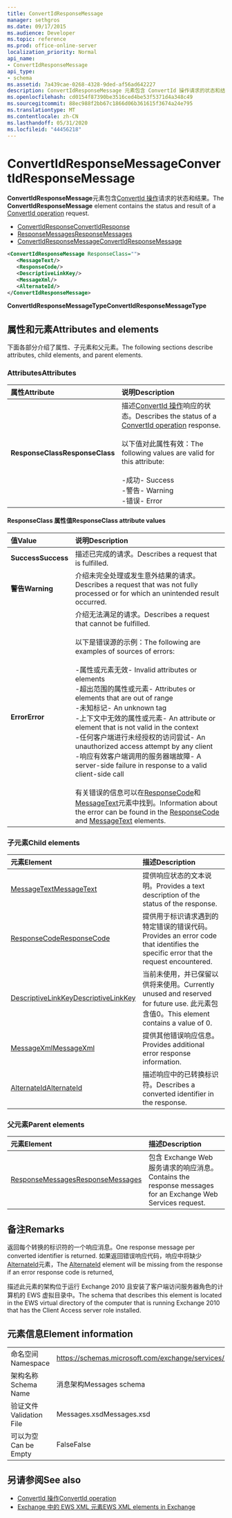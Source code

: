 ```yaml
---
title: ConvertIdResponseMessage
manager: sethgros
ms.date: 09/17/2015
ms.audience: Developer
ms.topic: reference
ms.prod: office-online-server
localization_priority: Normal
api_name:
- ConvertIdResponseMessage
api_type:
- schema
ms.assetid: 7a439cae-0268-4328-9ded-af56ad642227
description: ConvertIdResponseMessage 元素包含 ConvertId 操作请求的状态和结果。
ms.openlocfilehash: cd0154f87390be3516ced4be53f5371d4a348c49
ms.sourcegitcommit: 88ec988f2bb67c1866d06b361615f3674a24e795
ms.translationtype: MT
ms.contentlocale: zh-CN
ms.lasthandoff: 05/31/2020
ms.locfileid: "44456218"
---
```

# <a name="convertidresponsemessage"></a><span data-ttu-id="dce17-103">ConvertIdResponseMessage</span><span class="sxs-lookup"><span data-stu-id="dce17-103">ConvertIdResponseMessage</span></span>

<span data-ttu-id="dce17-104">**ConvertIdResponseMessage**元素包含[ConvertId 操作](convertid-operation.md)请求的状态和结果。</span><span class="sxs-lookup"><span data-stu-id="dce17-104">The **ConvertIdResponseMessage** element contains the status and result of a [ConvertId operation](convertid-operation.md) request.</span></span> 
  
- [<span data-ttu-id="dce17-105">ConvertIdResponse</span><span class="sxs-lookup"><span data-stu-id="dce17-105">ConvertIdResponse</span></span>](convertidresponse.md) 
- [<span data-ttu-id="dce17-106">ResponseMessages</span><span class="sxs-lookup"><span data-stu-id="dce17-106">ResponseMessages</span></span>](responsemessages.md)
- [<span data-ttu-id="dce17-107">ConvertIdResponseMessage</span><span class="sxs-lookup"><span data-stu-id="dce17-107">ConvertIdResponseMessage</span></span>](convertidresponsemessage.md)
  
```xml
<ConvertIdResponseMessage ResponseClass="">
   <MessageText/>
   <ResponseCode/>
   <DescriptiveLinkKey/>
   <MessageXml/>
   <AlternateId/>
</ConvertIdResponseMessage>
```

 <span data-ttu-id="dce17-108">**ConvertIdResponseMessageType**</span><span class="sxs-lookup"><span data-stu-id="dce17-108">**ConvertIdResponseMessageType**</span></span>
## <a name="attributes-and-elements"></a><span data-ttu-id="dce17-109">属性和元素</span><span class="sxs-lookup"><span data-stu-id="dce17-109">Attributes and elements</span></span>

<span data-ttu-id="dce17-110">下面各部分介绍了属性、子元素和父元素。</span><span class="sxs-lookup"><span data-stu-id="dce17-110">The following sections describe attributes, child elements, and parent elements.</span></span>
  
### <a name="attributes"></a><span data-ttu-id="dce17-111">Attributes</span><span class="sxs-lookup"><span data-stu-id="dce17-111">Attributes</span></span>

|<span data-ttu-id="dce17-112">**属性**</span><span class="sxs-lookup"><span data-stu-id="dce17-112">**Attribute**</span></span>|<span data-ttu-id="dce17-113">**说明**</span><span class="sxs-lookup"><span data-stu-id="dce17-113">**Description**</span></span>|
|:-----|:-----|
|<span data-ttu-id="dce17-114">**ResponseClass**</span><span class="sxs-lookup"><span data-stu-id="dce17-114">**ResponseClass**</span></span> <br/> | <span data-ttu-id="dce17-115">描述[ConvertId 操作](convertid-operation.md)响应的状态。</span><span class="sxs-lookup"><span data-stu-id="dce17-115">Describes the status of a [ConvertId operation](convertid-operation.md) response.</span></span><br/><br/><span data-ttu-id="dce17-116">以下值对此属性有效：</span><span class="sxs-lookup"><span data-stu-id="dce17-116">The following values are valid for this attribute:</span></span><br/><br/><span data-ttu-id="dce17-117">-成功</span><span class="sxs-lookup"><span data-stu-id="dce17-117">- Success</span></span>  <br/><span data-ttu-id="dce17-118">-警告</span><span class="sxs-lookup"><span data-stu-id="dce17-118">-  Warning</span></span>  <br/><span data-ttu-id="dce17-119">-错误</span><span class="sxs-lookup"><span data-stu-id="dce17-119">-  Error</span></span>  <br/> |
   
#### <a name="responseclass-attribute-values"></a><span data-ttu-id="dce17-120">ResponseClass 属性值</span><span class="sxs-lookup"><span data-stu-id="dce17-120">ResponseClass attribute values</span></span>

|<span data-ttu-id="dce17-121">**值**</span><span class="sxs-lookup"><span data-stu-id="dce17-121">**Value**</span></span>|<span data-ttu-id="dce17-122">**说明**</span><span class="sxs-lookup"><span data-stu-id="dce17-122">**Description**</span></span>|
|:-----|:-----|
|<span data-ttu-id="dce17-123">**Success**</span><span class="sxs-lookup"><span data-stu-id="dce17-123">**Success**</span></span> <br/> |<span data-ttu-id="dce17-124">描述已完成的请求。</span><span class="sxs-lookup"><span data-stu-id="dce17-124">Describes a request that is fulfilled.</span></span>  <br/> |
|<span data-ttu-id="dce17-125">**警告**</span><span class="sxs-lookup"><span data-stu-id="dce17-125">**Warning**</span></span> <br/> | <span data-ttu-id="dce17-126">介绍未完全处理或发生意外结果的请求。</span><span class="sxs-lookup"><span data-stu-id="dce17-126">Describes a request that was not fully processed or for which an unintended result occurred.</span></span>  <br/> |
|<span data-ttu-id="dce17-127">**Error**</span><span class="sxs-lookup"><span data-stu-id="dce17-127">**Error**</span></span> <br/> | <span data-ttu-id="dce17-128">介绍无法满足的请求。</span><span class="sxs-lookup"><span data-stu-id="dce17-128">Describes a request that cannot be fulfilled.</span></span><br/><br/><span data-ttu-id="dce17-129">以下是错误源的示例：</span><span class="sxs-lookup"><span data-stu-id="dce17-129">The following are examples of sources of errors:</span></span>  <br/><br/><span data-ttu-id="dce17-130">-属性或元素无效</span><span class="sxs-lookup"><span data-stu-id="dce17-130">- Invalid attributes or elements</span></span>  <br/><span data-ttu-id="dce17-131">-超出范围的属性或元素</span><span class="sxs-lookup"><span data-stu-id="dce17-131">-  Attributes or elements that are out of range</span></span>  <br/><span data-ttu-id="dce17-132">-未知标记</span><span class="sxs-lookup"><span data-stu-id="dce17-132">-  An unknown tag</span></span>  <br/><span data-ttu-id="dce17-133">-上下文中无效的属性或元素</span><span class="sxs-lookup"><span data-stu-id="dce17-133">-  An attribute or element that is not valid in the context</span></span>  <br/><span data-ttu-id="dce17-134">-任何客户端进行未经授权的访问尝试</span><span class="sxs-lookup"><span data-stu-id="dce17-134">- An unauthorized access attempt by any client</span></span>  <br/><span data-ttu-id="dce17-135">-响应有效客户端调用的服务器端故障</span><span class="sxs-lookup"><span data-stu-id="dce17-135">-  A server-side failure in response to a valid client-side call</span></span><br/><br/><span data-ttu-id="dce17-136">有关错误的信息可以在[ResponseCode](responsecode.md)和[MessageText](messagetext.md)元素中找到。</span><span class="sxs-lookup"><span data-stu-id="dce17-136">Information about the error can be found in the [ResponseCode](responsecode.md) and [MessageText](messagetext.md) elements.</span></span>  <br/> |
   
### <a name="child-elements"></a><span data-ttu-id="dce17-137">子元素</span><span class="sxs-lookup"><span data-stu-id="dce17-137">Child elements</span></span>

|<span data-ttu-id="dce17-138">**元素**</span><span class="sxs-lookup"><span data-stu-id="dce17-138">**Element**</span></span>|<span data-ttu-id="dce17-139">**描述**</span><span class="sxs-lookup"><span data-stu-id="dce17-139">**Description**</span></span>|
|:-----|:-----|
|[<span data-ttu-id="dce17-140">MessageText</span><span class="sxs-lookup"><span data-stu-id="dce17-140">MessageText</span></span>](messagetext.md) <br/> |<span data-ttu-id="dce17-141">提供响应状态的文本说明。</span><span class="sxs-lookup"><span data-stu-id="dce17-141">Provides a text description of the status of the response.</span></span>  <br/> |
|[<span data-ttu-id="dce17-142">ResponseCode</span><span class="sxs-lookup"><span data-stu-id="dce17-142">ResponseCode</span></span>](responsecode.md) <br/> |<span data-ttu-id="dce17-143">提供用于标识请求遇到的特定错误的错误代码。</span><span class="sxs-lookup"><span data-stu-id="dce17-143">Provides an error code that identifies the specific error that the request encountered.</span></span>  <br/> |
|[<span data-ttu-id="dce17-144">DescriptiveLinkKey</span><span class="sxs-lookup"><span data-stu-id="dce17-144">DescriptiveLinkKey</span></span>](descriptivelinkkey.md) <br/> |<span data-ttu-id="dce17-145">当前未使用，并已保留以供将来使用。</span><span class="sxs-lookup"><span data-stu-id="dce17-145">Currently unused and reserved for future use.</span></span> <span data-ttu-id="dce17-146">此元素包含值0。</span><span class="sxs-lookup"><span data-stu-id="dce17-146">This element contains a value of 0.</span></span>  <br/> |
|[<span data-ttu-id="dce17-147">MessageXml</span><span class="sxs-lookup"><span data-stu-id="dce17-147">MessageXml</span></span>](messagexml.md) <br/> |<span data-ttu-id="dce17-148">提供其他错误响应信息。</span><span class="sxs-lookup"><span data-stu-id="dce17-148">Provides additional error response information.</span></span>  <br/> |
|[<span data-ttu-id="dce17-149">AlternateId</span><span class="sxs-lookup"><span data-stu-id="dce17-149">AlternateId</span></span>](alternateid.md) <br/> |<span data-ttu-id="dce17-150">描述响应中的已转换标识符。</span><span class="sxs-lookup"><span data-stu-id="dce17-150">Describes a converted identifier in the response.</span></span>  <br/> |
   
### <a name="parent-elements"></a><span data-ttu-id="dce17-151">父元素</span><span class="sxs-lookup"><span data-stu-id="dce17-151">Parent elements</span></span>

|<span data-ttu-id="dce17-152">**元素**</span><span class="sxs-lookup"><span data-stu-id="dce17-152">**Element**</span></span>|<span data-ttu-id="dce17-153">**描述**</span><span class="sxs-lookup"><span data-stu-id="dce17-153">**Description**</span></span>|
|:-----|:-----|
|[<span data-ttu-id="dce17-154">ResponseMessages</span><span class="sxs-lookup"><span data-stu-id="dce17-154">ResponseMessages</span></span>](responsemessages.md) <br/> |<span data-ttu-id="dce17-155">包含 Exchange Web 服务请求的响应消息。</span><span class="sxs-lookup"><span data-stu-id="dce17-155">Contains the response messages for an Exchange Web Services request.</span></span>  <br/> |
   
## <a name="remarks"></a><span data-ttu-id="dce17-156">备注</span><span class="sxs-lookup"><span data-stu-id="dce17-156">Remarks</span></span>

<span data-ttu-id="dce17-157">返回每个转换的标识符的一个响应消息。</span><span class="sxs-lookup"><span data-stu-id="dce17-157">One response message per converted identifier is returned.</span></span> <span data-ttu-id="dce17-158">如果返回错误响应代码，响应中将缺少[AlternateId](alternateid.md)元素，</span><span class="sxs-lookup"><span data-stu-id="dce17-158">The [AlternateId](alternateid.md) element will be missing from the response if an error response code is returned,</span></span> 
  
<span data-ttu-id="dce17-159">描述此元素的架构位于运行 Exchange 2010 且安装了客户端访问服务器角色的计算机的 EWS 虚拟目录中。</span><span class="sxs-lookup"><span data-stu-id="dce17-159">The schema that describes this element is located in the EWS virtual directory of the computer that is running Exchange 2010 that has the Client Access server role installed.</span></span>
  
## <a name="element-information"></a><span data-ttu-id="dce17-160">元素信息</span><span class="sxs-lookup"><span data-stu-id="dce17-160">Element information</span></span>

|||
|:-----|:-----|
|<span data-ttu-id="dce17-161">命名空间</span><span class="sxs-lookup"><span data-stu-id="dce17-161">Namespace</span></span>  <br/> |https://schemas.microsoft.com/exchange/services/2006/messages  <br/> |
|<span data-ttu-id="dce17-162">架构名称</span><span class="sxs-lookup"><span data-stu-id="dce17-162">Schema Name</span></span>  <br/> |<span data-ttu-id="dce17-163">消息架构</span><span class="sxs-lookup"><span data-stu-id="dce17-163">Messages schema</span></span>  <br/> |
|<span data-ttu-id="dce17-164">验证文件</span><span class="sxs-lookup"><span data-stu-id="dce17-164">Validation File</span></span>  <br/> |<span data-ttu-id="dce17-165">Messages.xsd</span><span class="sxs-lookup"><span data-stu-id="dce17-165">Messages.xsd</span></span>  <br/> |
|<span data-ttu-id="dce17-166">可以为空</span><span class="sxs-lookup"><span data-stu-id="dce17-166">Can be Empty</span></span>  <br/> |<span data-ttu-id="dce17-167">False</span><span class="sxs-lookup"><span data-stu-id="dce17-167">False</span></span>  <br/> |
   
## <a name="see-also"></a><span data-ttu-id="dce17-168">另请参阅</span><span class="sxs-lookup"><span data-stu-id="dce17-168">See also</span></span>

- [<span data-ttu-id="dce17-169">ConvertId 操作</span><span class="sxs-lookup"><span data-stu-id="dce17-169">ConvertId operation</span></span>](convertid-operation.md)
- [<span data-ttu-id="dce17-170">Exchange 中的 EWS XML 元素</span><span class="sxs-lookup"><span data-stu-id="dce17-170">EWS XML elements in Exchange</span></span>](ews-xml-elements-in-exchange.md)

